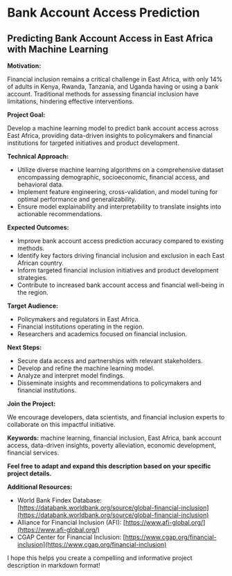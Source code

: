 # Bank Account Access Prediction
## Predicting Bank Account Access in East Africa with Machine Learning

**Motivation:**

Financial inclusion remains a critical challenge in East Africa, with only 14% of adults in Kenya, Rwanda, Tanzania, and Uganda having or using a bank account. Traditional methods for assessing financial inclusion have limitations, hindering effective interventions.

**Project Goal:**

Develop a machine learning model to predict bank account access across East Africa, providing data-driven insights to policymakers and financial institutions for targeted initiatives and product development.

**Technical Approach:**

* Utilize diverse machine learning algorithms on a comprehensive dataset encompassing demographic, socioeconomic, financial access, and behavioral data.
* Implement feature engineering, cross-validation, and model tuning for optimal performance and generalizability.
* Ensure model explainability and interpretability to translate insights into actionable recommendations.

**Expected Outcomes:**

* Improve bank account access prediction accuracy compared to existing methods.
* Identify key factors driving financial inclusion and exclusion in each East African country.
* Inform targeted financial inclusion initiatives and product development strategies.
* Contribute to increased bank account access and financial well-being in the region.

**Target Audience:**

* Policymakers and regulators in East Africa.
* Financial institutions operating in the region.
* Researchers and academics focused on financial inclusion.

**Next Steps:**

* Secure data access and partnerships with relevant stakeholders.
* Develop and refine the machine learning model.
* Analyze and interpret model findings.
* Disseminate insights and recommendations to policymakers and financial institutions.

**Join the Project:**

We encourage developers, data scientists, and financial inclusion experts to collaborate on this impactful initiative.

**Keywords:** machine learning, financial inclusion, East Africa, bank account access, data-driven insights, poverty alleviation, economic development, financial services.

**Feel free to adapt and expand this description based on your specific project details.**

**Additional Resources:**

* World Bank Findex Database: [https://databank.worldbank.org/source/global-financial-inclusion](https://databank.worldbank.org/source/global-financial-inclusion)
* Alliance for Financial Inclusion (AFI): [https://www.afi-global.org/](https://www.afi-global.org/)
* CGAP Center for Financial Inclusion: [https://www.cgap.org/financial-inclusion](https://www.cgap.org/financial-inclusion)

I hope this helps you create a compelling and informative project description in markdown format!

